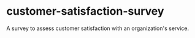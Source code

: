 # customer-satisfaction-survey
A survey to assess customer satisfaction with an organization's service.
